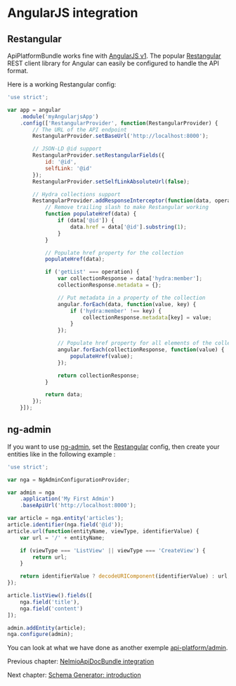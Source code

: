 # AngularJS integration

## Restangular

ApiPlatformBundle works fine with [AngularJS v1](http://angularjs.org). The popular [Restangular](https://github.com/mgonto/restangular)
REST client library for Angular can easily be configured to handle the API format.

Here is a working Restangular config:

```javascript
'use strict';

var app = angular
    .module('myAngularjsApp')
    .config(['RestangularProvider', function(RestangularProvider) {
        // The URL of the API endpoint
        RestangularProvider.setBaseUrl('http://localhost:8000');

        // JSON-LD @id support
        RestangularProvider.setRestangularFields({
            id: '@id',
            selfLink: '@id'
        });
        RestangularProvider.setSelfLinkAbsoluteUrl(false);

        // Hydra collections support
        RestangularProvider.addResponseInterceptor(function(data, operation) {
            // Remove trailing slash to make Restangular working
            function populateHref(data) {
                if (data['@id']) {
                    data.href = data['@id'].substring(1);
                }
            }

            // Populate href property for the collection
            populateHref(data);

            if ('getList' === operation) {
                var collectionResponse = data['hydra:member'];
                collectionResponse.metadata = {};

                // Put metadata in a property of the collection
                angular.forEach(data, function(value, key) {
                    if ('hydra:member' !== key) {
                        collectionResponse.metadata[key] = value;
                    }
                });

                // Populate href property for all elements of the collection
                angular.forEach(collectionResponse, function(value) {
                    populateHref(value);
                });

                return collectionResponse;
            }

            return data;
        });
    }]);
```

## ng-admin

If you want to use [ng-admin](https://github.com/marmelab/ng-admin), set the [Restangular](https://github.com/mgonto/restangular) config,
then create your entities like in the following example :

```javascript
'use strict';

var nga = NgAdminConfigurationProvider;

var admin = nga
    .application('My First Admin')
    .baseApiUrl('http://localhost:8000');

var article = nga.entity('articles');
article.identifier(nga.field('@id'));
article.url(function(entityName, viewType, identifierValue) {
    var url = '/' + entityName;

    if (viewType === 'ListView' || viewType === 'CreateView') {
        return url;
    }

    return identifierValue ? decodeURIComponent(identifierValue) : url;
});

article.listView().fields([
    nga.field('title'),
    nga.field('content')
]);

admin.addEntity(article);
nga.configure(admin);
```

You can look at what we have done as another exemple [api-platform/admin](https://github.com/api-platform/admin).

Previous chapter: [NelmioApiDocBundle integration](nelmio-api-doc.md)

Next chapter: [Schema Generator: introduction](../schema-generator/index.md)
